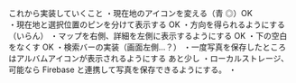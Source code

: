 これから実装していくこと
・現在地のアイコンを変える（青 ◎）OK  
・現在地と選択位置のピンを分けて表示する OK
・方向を得られるようにする（いらん）
・マップを右側、詳細を左側に表示するようにする OK
・下の空白をなくす OK
・検索バーの実装（画面左側...？）
・一度写真を保存したところはアルバムアイコンが表示されるようにする あと少し
・ローカルストレージ、可能なら Firebase と連携して写真を保存できるようにする。
・
